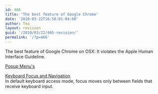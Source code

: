 ```yaml
---
id: 466
title: 'The best feature of Google Chrome'
date: '2010-03-22T16:50:01-04:00'
author: Tea
layout: revision
guid: '/2010/03/22/465-revision/'
permalink: '/?p=466'
---
```


The best feature of Google Chrome on OSX: It violates the Apple Human Interface Guideline.

[Popup Menu's](http://developer.apple.com/Mac/library/documentation/UserExperience/Conceptual/AppleHIGuidelines/XHIGControls/XHIGControls.html#//apple_ref/doc/uid/TP30000359-TPXREF132)

[Keyboard Focus and Navigation](http://developer.apple.com/Mac/library/documentation/UserExperience/Conceptual/AppleHIGuidelines/XHIGUserInput/XHIGUserInput.html#//apple_ref/doc/uid/TP30000361-DontLinkElementID_1550)  
In default keyboard access mode, focus moves only between fields that receive keyboard input.